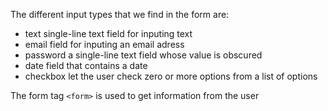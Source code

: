 
The different input types that we find in the form are:
* text single-line text field for inputing text
* email field for inputing an email adress
* password  a single-line text field whose value is obscured
* date field that contains a date
* checkbox let the user check zero or more options from a list of options

The form tag `<form>` is used to get information from the user 
